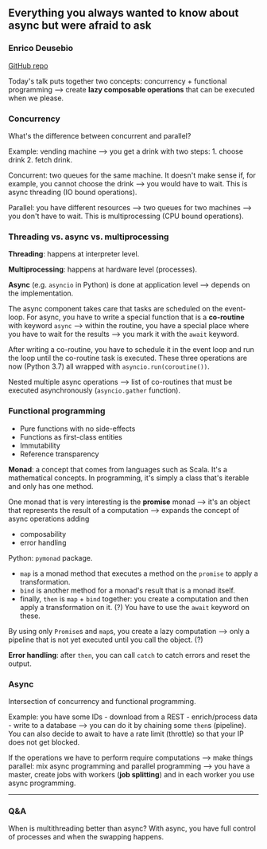 ## Everything you always wanted to know about async but were afraid to ask 
### Enrico Deusebio

[GitHub repo](https://github.com/CGnal/async-examples)

Today's talk puts together two concepts: concurrency + functional programming
--> create **lazy composable operations** that can be executed when we please. 

### Concurrency
What's the difference between concurrent and parallel? 

Example: vending machine --> you get a drink with two steps: 1. choose drink 2.
fetch drink. 

Concurrent: two queues for the same machine. It doesn't make sense if, for
example, you cannot choose the drink --> you would have to wait. This is async
threading (IO bound operations).

Parallel: you have different resources --> two queues for two machines --> you
don't have to wait. This is multiprocessing (CPU bound operations).

### Threading vs. async vs. multiprocessing
**Threading**: happens at interpreter level.

**Multiprocessing**: happens at hardware level (processes).

**Async** (e.g. `asyncio` in Python) is done at application level --> depends on
the implementation. 

The async component takes care that tasks are scheduled on the event-loop. For
async, you have to write a special function that is a **co-routine** with
keyword `async` --> within the routine, you have a special place where you have
to wait for the results --> you mark it with the `await` keyword. 

After writing a co-routine, you have to schedule it in the event loop and run
the loop until the co-routine task is executed. These three operations are now
(Python 3.7) all wrapped with `asyncio.run(coroutine())`. 

Nested multiple async operations --> list of co-routines that must be executed
asynchronously (`asyncio.gather` function). 

### Functional programming
- Pure functions with no side-effects
- Functions as first-class entities
- Immutability
- Reference transparency

**Monad**: a concept that comes from languages such as Scala. It's a
mathematical concepts. In programming, it's simply a class that's iterable and
only has one method. 

One monad that is very interesting is the **promise** monad --> it's an object
that represents the result of a computation --> expands the concept of async
operations adding 
- composability
- error handling

Python: `pymonad` package. 
- `map` is a monad method that executes a method on the `promise` to apply a
  transformation.  
- `bind` is another method for a monad's result that is a monad itself.
- finally, `then` is `map` + `bind` together: you create a computation and then
  apply a transformation on it. (?)
You have to use the `await` keyword on these.

By using only `Promise`s and `map`s, you create a lazy computation --> only a
pipeline that is not yet executed until you call the object. (?)

**Error handling**: after `then`, you can call `catch` to catch errors and reset
the output. 

### Async
Intersection of concurrency and functional programming. 

Example: you have some IDs - download from a REST - enrich/process data - write
to a database --> you can do it by chaining some `then`s (pipeline). 
You can also decide to await to have a rate limit (throttle) so that your IP
does not get blocked. 

If the operations we have to perform require computations --> make things
parallel: mix async programming and parallel programming --> you have a master,
create jobs with workers (**job splitting**) and in each worker you use async
programming. 

---

### Q&A
When is multithreading better than async? 
With async, you have full control of processes and when the swapping happens.